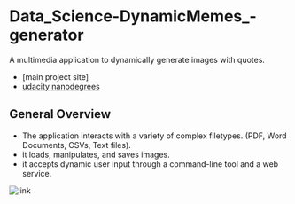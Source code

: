 # Data_Science-DynamicMemes_-generator

A multimedia application to dynamically generate images with quotes.

* [main project site]
* [udacity nanodegrees](https://www.udacity.com/)


## General Overview

- The application interacts with a variety of complex filetypes. (PDF, Word Documents, CSVs, Text files).
- it loads, manipulates, and saves images.
- it accepts dynamic user input through a command-line tool and a web service. 

![link](https://upload.wikimedia.org/wikipedia/commons/4/45/W3sDesign_Strategy_Design_Pattern_UML.jpg)